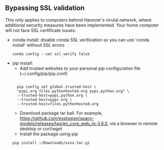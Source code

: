 ## Bypassing SSL validation

This only applies to computers behind Hanover's virutal network, where additional security measures have been implemented. Your home computer will not face SSL certificate issues.

- conda install: disable conda SSL verification so you can use 'conda install' without SSL errors
  <pre><code class="command-line">conda config --set ssl_verify false</code></pre>
- pip install:
  - Add trusted websites to your personal pip configuration file (~/.config/pip/pip.conf)
  <pre><code class="command-line">
    pip config set global.trusted-host \
    "pypi.org files.pythonhosted.org pypi.python.org" \
    --trusted-host=pypi.python.org \
    --trusted-host=pypi.org \
    --trusted-host=files.pythonhosted.org
  </code></pre>
  - Download package tar ball. For example, https://github.com/explosion/spacy-models/releases/tag/en_core_web_lg-3.6.0, via a browser in remote desktop or curl/wget 
  - Install the package using pip
  <pre><code class="command-line">pip install ~/Downloads/xxxx.tar.gz</code></pre>
  
  
